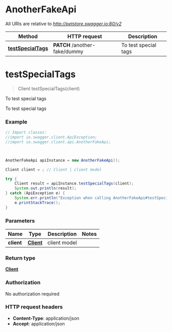 # AnotherFakeApi

All URIs are relative to *http://petstore.swagger.io:80/v2*

Method | HTTP request | Description
------------- | ------------- | -------------
[**testSpecialTags**](AnotherFakeApi.md#testSpecialTags) | **PATCH** /another-fake/dummy | To test special tags




<a name="testSpecialTags"></a>
# **testSpecialTags**
> Client testSpecialTags(client)

To test special tags

To test special tags

### Example
```java
// Import classes:
//import io.swagger.client.ApiException;
//import io.swagger.client.api.AnotherFakeApi;



AnotherFakeApi apiInstance = new AnotherFakeApi();

Client client = ; // Client | client model

try {
    Client result = apiInstance.testSpecialTags(client);
    System.out.println(result);
} catch (ApiException e) {
    System.err.println("Exception when calling AnotherFakeApi#testSpecialTags");
    e.printStackTrace();
}
```

### Parameters

Name | Type | Description  | Notes
------------- | ------------- | ------------- | -------------
 **client** | [**Client**](.md)| client model |


### Return type

[**Client**](Client.md)

### Authorization

No authorization required

### HTTP request headers

 - **Content-Type**: application/json
 - **Accept**: application/json



